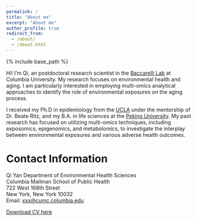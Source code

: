```yaml
---
permalink: /
title: "About me"
excerpt: "About me"
author_profile: true
redirect_from:
  - /about/
  - /about.html
---
```


{% include base_path %}

Hi! I’m Qi, an postdoctoral research scientist in the [Baccarelli Lab](https://www.publichealth.columbia.edu/research/laboratory-precision-environmental-health) at Columbia University. My research focuses on environmental health and aging. I am particularly interested in employing multi-omics analytical approaches to identify the role of environmental exposures on the aging process.

I received my Ph.D in epidemiology from the [UCLA](https://ph.ucla.edu/) under the mentorship of Dr. Beate Ritz, and my B.A. in life sciences at the [Peking University](http://www.bio.pku.edu.cn/enhomes/index/). My past research has focused on utilizing multi-omics techniques, including exposomics, epigenomics, and metabolomics, to investigate the interplay between environmental exposures and various adverse health outcomes.

Contact Information
=====
Qi Yan
Department of Environmental Health Sciences \
Columbia Mailman School of Public Health \
722 West 168th Street \
New York, New York 10032\
Email: xxx@cumc.columbia.edu

[Download CV here](http://yanqi219.github.io/files/CV_QiYan_0610.pdf)
